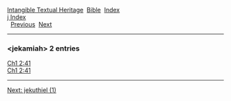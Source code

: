 [Intangible Textual Heritage](../../index)  [Bible](../index) 
[Index](index)   
[j Index](_j_)  
  [Previous](c06175)  [Next](c06177) 

------------------------------------------------------------------------

### &lt;jekamiah&gt; 2 entries

[Ch1 2:41](../kjv/ch1002.htm#041)  
[Ch1 2:41](../kjv/ch1002.htm#041)  

------------------------------------------------------------------------

[Next: jekuthiel (1)](c06177)
